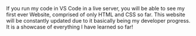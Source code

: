 If you run my code in VS Code in a live server, you will be able to see my first ever Website, comprised of only HTML and CSS so far. This website will be constantly updated due to it basically being my developer
progress. It is a showcase of everything I have learned so far!
